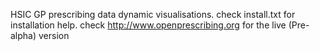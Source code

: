 HSIC GP prescribing data dynamic visualisations.
check install.txt for installation help.
check http://www.openprescribing.org for the live (Pre-alpha) version